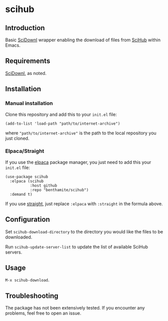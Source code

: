 # scihub

## Introduction

Basic [SciDownl](https://pypi.org/project/scidownl/) wrapper enabling the download of files from [SciHub](https://en.wikipedia.org/wiki/Sci-Hub) within Emacs.

## Requirements

[SciDownl](https://pypi.org/project/scidownl/), as noted.

## Installation

### Manual installation

Clone this repository and add this to your `init.el` file:

``` emacs-lisp
(add-to-list 'load-path "path/to/internet-archive")
```

where `"path/to/internet-archive"` is the path to the local repository you just cloned.

### Elpaca/Straight

If you use the [elpaca](https://github.com/progfolio/elpaca) package manager, you just need to add this your `init.el` file:

``` emacs-lisp
(use-package scihub
  :elpaca (scihub
           :host github
           :repo "benthamite/scihub")
  :demand t)
```

If you use [straight](https://github.com/radian-software/straight.el), just replace `:elpaca` with `:straight` in the formula above.

## Configuration

Set `scihub-download-directory` to the directory you would like the files to be downloaded.

Run `scihub-update-server-list` to update the list of available SciHub servers.

## Usage

`M-x scihub-download`.

## Troubleshooting

The package has not been extensively tested. If you encounter any problems, feel free to open an issue.
